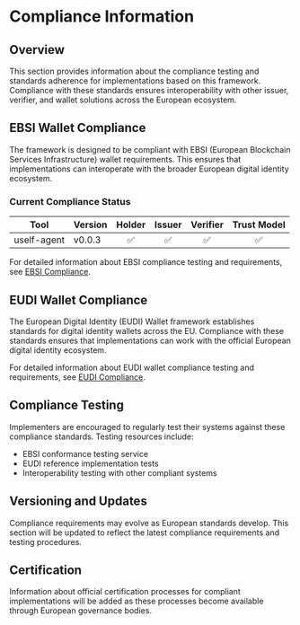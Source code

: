 # Compliance Information

## Overview

This section provides information about the compliance testing and standards adherence for implementations based on this framework. Compliance with these standards ensures interoperability with other issuer, verifier, and wallet solutions across the European ecosystem.

## EBSI Wallet Compliance

The framework is designed to be compliant with EBSI (European Blockchain Services Infrastructure) wallet requirements. This ensures that implementations can interoperate with the broader European digital identity ecosystem.

### Current Compliance Status

| Tool | Version | Holder | Issuer | Verifier | Trust Model |
| --- | --- | :---: | :---: | :---: | :---: |
| uself-agent | v0.0.3 | ✅ | ✅ | ✅ | ✅ |

For detailed information about EBSI compliance testing and requirements, see [EBSI Compliance](./ebsi-compliance.md).

## EUDI Wallet Compliance

The European Digital Identity (EUDI) Wallet framework establishes standards for digital identity wallets across the EU. Compliance with these standards ensures that implementations can work with the official European digital identity ecosystem.

For detailed information about EUDI wallet compliance testing and requirements, see [EUDI Compliance](./eudi-compliance.md).

## Compliance Testing

Implementers are encouraged to regularly test their systems against these compliance standards. Testing resources include:

- EBSI conformance testing service
- EUDI reference implementation tests
- Interoperability testing with other compliant systems

## Versioning and Updates

Compliance requirements may evolve as European standards develop. This section will be updated to reflect the latest compliance requirements and testing procedures.

## Certification

Information about official certification processes for compliant implementations will be added as these processes become available through European governance bodies.
